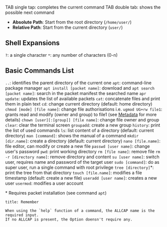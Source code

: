 TAB single tap: completes the current command
TAB double tab: shows the possible next command

- **Absolute Path**: Start from the root directory (`/home/user/`)
- **Relative Path**: Start from the current directory (`user/`)

## Shell Expansions

`?`: a single character
`*`: any number of characters (0-n)

## Basic Commands List

`..`: identifies the parent directory of the current one
`apt`: command-line package manager
	`apt install [packet name]`: download and 
	`apt search [packet name]`: search in the packet manifest the searched name
	`apr update`: updates the list of available packets
`cat`: concatenate files and print them in plain text
`cd`: change current directory (default: home directory)
`chmod [mode] [file name]`: change file authorisations
	i.e. `ugmod UG+rw file1`: grants read and modify (owner and group) to file1 (see [Metadata](Users%20and%20Authorisations.md#Metadata) for more details)
`chown [user][:[group]] [file name]`: change file owner and group
`clear`: clear the terminal screen
`groupadd`: create a new group
`history`: print the list of used commands
`ls`: list content of a directory (default: current directory)
`man [command]`: shows the manual of a command
`mkdir [dir.name]`: create a directory (default: current directory)
`nano [file.name]`: file editor, can modify or create a new file
`passwd [user name]`: change user's password
`pwd`: print working directory
`rm [file name]`: remove file
	`rm -r [directory name]`: remove directory and content
`su [user name]`: switch user, requires name and password of the target user
`sudo [command]`: do as super user, run a single command with root privilege
`tree [directory]`\*: print the tree from that directory
`touch [file.name]`: modifies a file timestamp (default: create a new file)
`useradd [user name]`: creates a new user
`usermod`: modifies a user account

\* Requires packet installation (see command `apt`)

```ad-warning
title: Remember

When using the `help` function of a command, the ALLCAP name is the required input.
If no ALLCAP is present, the Option doensn't require any.
```
